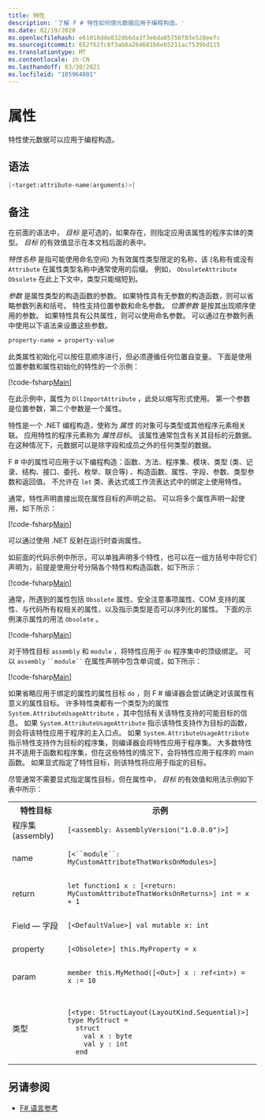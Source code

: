```yaml
---
title: 特性
description: '了解 F # 特性如何使元数据应用于编程构造。'
ms.date: 02/19/2020
ms.openlocfilehash: e61018dde832db6da3f3e6da05756f83e528eefc
ms.sourcegitcommit: 652f62fc8f3ab6a264681b6eb5211ac7539bd115
ms.translationtype: MT
ms.contentlocale: zh-CN
ms.lasthandoff: 03/30/2021
ms.locfileid: "105964801"
---
```

# <a name="attributes"></a>属性

特性使元数据可以应用于编程构造。

## <a name="syntax"></a>语法

```fsharp
[<target:attribute-name(arguments)>]
```

## <a name="remarks"></a>备注

在前面的语法中， *目标* 是可选的，如果存在，则指定应用该属性的程序实体的类型。 *目标* 的有效值显示在本文档后面的表中。

*特性名称* 是指可能使用命名空间) 为有效属性类型限定的名称，该 (名称有或没有 `Attribute` 在属性类型名称中通常使用的后缀。 例如， `ObsoleteAttribute` `Obsolete` 在此上下文中，类型只能缩短到。

*参数* 是属性类型的构造函数的参数。 如果特性具有无参数的构造函数，则可以省略参数列表和括号。 特性支持位置参数和命名参数。 *位置参数* 是按其出现顺序使用的参数。 如果特性具有公共属性，则可以使用命名参数。 可以通过在参数列表中使用以下语法来设置这些参数。

```fsharp
property-name = property-value
```

此类属性初始化可以按任意顺序进行，但必须遵循任何位置自变量。 下面是使用位置参数和属性初始化的特性的一个示例：

[!code-fsharp[Main](~/samples/snippets/fsharp/lang-ref-2/snippet6202.fs)]

在此示例中，属性为 `DllImportAttribute` ，此处以缩写形式使用。 第一个参数是位置参数，第二个参数是一个属性。

特性是一个 .NET 编程构造，使称为 *属性* 的对象可与类型或其他程序元素相关联。 应用特性的程序元素称为 *属性目标*。 该属性通常包含有关其目标的元数据。 在这种情况下，元数据可以是除字段和成员之外的任何类型的数据。

F # 中的属性可应用于以下编程构造：函数、方法、程序集、模块、类型 (类、记录、结构、接口、委托、枚举、联合等) 、构造函数、属性、字段、参数、类型参数和返回值。 不允许在 `let` 类、表达式或工作流表达式中的绑定上使用特性。

通常，特性声明直接出现在属性目标的声明之前。 可以将多个属性声明一起使用，如下所示：

[!code-fsharp[Main](~/samples/snippets/fsharp/lang-ref-2/snippet6603.fs)]

可以通过使用 .NET 反射在运行时查询属性。

如前面的代码示例中所示，可以单独声明多个特性，也可以在一组方括号中将它们声明为，前提是使用分号分隔各个特性和构造函数，如下所示：

[!code-fsharp[Main](~/samples/snippets/fsharp/lang-ref-2/snippet6604.fs)]

通常，所遇到的属性包括 `Obsolete` 属性、安全注意事项属性、COM 支持的属性、与代码所有权相关的属性，以及指示类型是否可以序列化的属性。 下面的示例演示属性的用法 `Obsolete` 。

[!code-fsharp[Main](~/samples/snippets/fsharp/lang-ref-2/snippet6605.fs)]

对于特性目标 `assembly` 和 `module` ，将特性应用于 `do` 程序集中的顶级绑定。 可以 `assembly` ``` ``module`` ``` 在属性声明中包含单词或，如下所示：

[!code-fsharp[Main](~/samples/snippets/fsharp/lang-ref-2/snippet6606.fs)]

如果省略应用于绑定的属性的属性目标 `do` ，则 F # 编译器会尝试确定对该属性有意义的属性目标。 许多特性类都有一个类型为的属性 `System.AttributeUsageAttribute` ，其中包括有关该特性支持的可能目标的信息。 如果 `System.AttributeUsageAttribute` 指示该特性支持作为目标的函数，则会将该特性应用于程序的主入口点。 如果 `System.AttributeUsageAttribute` 指示特性支持作为目标的程序集，则编译器会将特性应用于程序集。 大多数特性并不适用于函数和程序集，但在这些特性的情况下，会将特性应用于程序的 main 函数。 如果显式指定了特性目标，则该特性将应用于指定的目标。

尽管通常不需要显式指定属性目标，但在属性中， *目标* 的有效值和用法示例如下表中所示：

<table>
  <tr>
    <th>特性目标</td>
    <th>示例</td>
  </tr>
  <tr>
    <td>程序集 (assembly)</td>
    <td><pre><code class="lang-fsharp">[&lt;assembly: AssemblyVersion("1.0.0.0")&gt;]</code></pre></td>
  </tr>
  <tr>
    <td>name</td>
    <td><pre><code class="lang-fsharp">[&lt;``module``: MyCustomAttributeThatWorksOnModules&gt;]</code></pre></td>
  </tr>
  <tr>
    <td>return</td>
    <td><pre><code class="lang-fsharp">let function1 x : [&lt;return: MyCustomAttributeThatWorksOnReturns&gt;] int = x + 1</code></pre></td>
  </tr>
  <tr>
    <td>Field — 字段</td>
    <td><pre><code class="lang-fsharp">[&lt;DefaultValue&gt;] val mutable x: int</code></pre></td>
  </tr>
  <tr>
    <td>property</td>
    <td><pre><code class="lang-fsharp">[&lt;Obsolete&gt;] this.MyProperty = x</code></pre></td>
  </tr>
  <tr>
    <td>param</td>
    <td><pre><code class="lang-fsharp">member this.MyMethod([&lt;Out&gt;] x : ref&lt;int&gt;) = x := 10</code></pre></td>
  </tr>
  <tr>
    <td>类型</td>
    <td>
        <pre><code class="lang-fsharp">
[&lt;type: StructLayout(LayoutKind.Sequential)&gt;]
type MyStruct =
  struct
    val x : byte
    val y : int
  end</code></pre>
    </td>
  </tr>
</table>

## <a name="see-also"></a>另请参阅

- [F# 语言参考](index.md)
